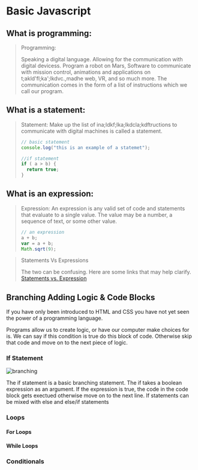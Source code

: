 # Basic Javascript

## What is programming:
> Programming: 
>
> Speaking a digital language. Allowing for the communication with digital devicess. Program a robot on Mars, Software to communicate with mission control, animations and applications on t;akld'fl;ka';lkdvc.,madhe web, VR, and so much more. The communication comes in the form of a list of instructions which we call our program.



## What is a statement:
> Statement:
> Make up the list of ina;ldkf;lka;lkdcla;kdftructions to communicate with digital machines is called a statement.
> ```javascript
> // basic statement
> console.log("this is an example of a statemet");
>
> //if statement 
> if ( a > b) { 
>   return true; 
> }

## What is an expression:
> Expression:
> An expression is any valid set of code and statements that evaluate to a single value. The value may be a number, a sequence of text, or some other value.
>```javascript
> // an expression 
> a + b;
> var = a + b;
> Math.sqrt(9);


> Statements Vs Expressions
> 
> The two can be confusing.
> Here are some links that may help clarify.
> [Statements vs. Expression](https://2ality.com/2012/09/expressions-vs-statements.html) 

## Branching Adding Logic & Code Blocks
If you have only been introduced to HTML and CSS you have not yet seen the power of a programming language.

Programs allow us to create logic, or have our computer make choices for is. We can say if this condition is true do this block of code. Otherwise skip that code and move on to the next piece of logic.

### If Statement
![branching](https://i.ibb.co/w40SQpW/if.png)

The if statement is a basic branching statement. The if takes a boolean expression as an argument. If the expression is true, the code in the code block gets exectued otherwise move on to the next line. If statements can be mixed with else and else/if statements

### Loops

#### For Loops

#### While Loops

### Conditionals